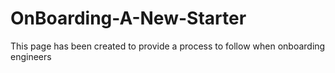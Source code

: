 # OnBoarding-A-New-Starter
This page has been created to provide a process to follow when onboarding engineers
